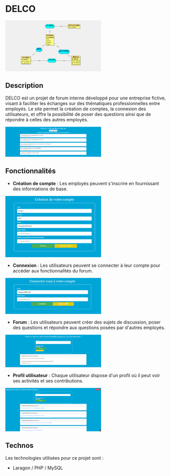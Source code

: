 # DELCO 
<img src="DELCO/d0.png" alt="Texte alternatif" width="300px">

## Description

DELCO est un projet de forum interne développé pour une entreprise fictive, visant à faciliter les échanges sur des thématiques professionnelles entre employés. 
Le site permet la création de comptes, la connexion des utilisateurs, et offre la possibilité de poser des questions ainsi que de répondre à celles des autres employés.

<img src="DELCO/d1.png" alt="Texte alternatif" width="300px">

## Fonctionnalités

- **Création de compte** : Les employés peuvent s'inscrire en fournissant des informations de base.
  
<img src="DELCO/d2.png" alt="Texte alternatif" width="300px">

- **Connexion** : Les utilisateurs peuvent se connecter à leur compte pour accéder aux fonctionnalités du forum.
  
<img src="DELCO/d3.png" alt="Texte alternatif" width="300px">

- **Forum** : Les utilisateurs peuvent créer des sujets de discussion, poser des questions et répondre aux questions posées par d'autres employés.
  
<img src="DELCO/d5.png" alt="Texte alternatif" width="300px">

- **Profil utilisateur** : Chaque utilisateur dispose d'un profil où il peut voir ses activités et ses contributions.
  
<img src="DELCO/d4.png" alt="Texte alternatif" width="300px">

## Technos

Les technologies utilisées pour ce projet sont :

- Laragon / PHP / MySQL
